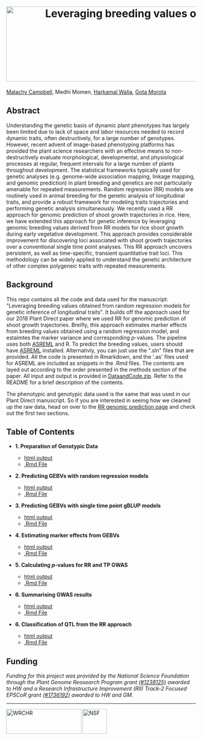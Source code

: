 <h1 align="center">
  <img alt=" Leveraging breeding values obtained from random regression models for genetic inference of longitudinal traits" width = "1711.846" height = "200" src = Title.svg>
</h1>

[Malachy Campbell](https://malachycampbell.github.io/), Medhi Momen, [Harkamal Walia](http://cropstressgenomics.org/), [Gota Morota](http://morotalab.org/)

## Abstract
Understanding the genetic basis of dynamic plant phenotypes has largely been limited due to lack of space and labor resources needed to record dynamic traits, often destructively, for a large number of genotypes. However, recent advent of image-based phenotyping platforms has provided the plant science researchers with an effective means to non-destructively evaluate morphological, developmental, and physiological processes at regular, frequent intervals for a large number of plants throughout development. The statistical frameworks typically used for genetic analyses (e.g. genome-wide association mapping, linkage mapping, and genomic prediction) in plant breeding and genetics are not particularly amenable for repeated measurements. Random regression (RR) models are routinely used in animal breeding for the genetic analysis of longitudinal traits, and provide a robust framework for  modeling traits trajectories and performing genetic analysis simultaneously. We recently used a RR approach for genomic prediction of shoot growth trajectories in rice. Here, we have extended this approach for genetic inference by leveraging genomic breeding values derived from RR models for rice shoot growth during early vegetative development. This approach provides considerable improvement for discovering loci associated with shoot growth trajectories over a conventional single time point analyses. This RR approach uncovers persistent, as well as time-specific, transient quantitative trait loci. This methodology can be widely applied to understand the genetic architecture of other complex polygeneic traits with repeated measurements.

## Background
This repo contains all the code and data used for the manuscript: "Leveraging breeding values obtained from random regression models for genetic inference of longitudinal traits". It builds off the approach used for our 2018 Plant Direct paper where we used RR for genomic prediction of shoot growth trajectories. Breifly, this approach estimates marker effects from breeding values obtained using a random regression model, and estaimtes the marker variance and corresponding *p*-values. The pipeline uses both [ASREML](https://www.vsni.co.uk/downloads/asreml/) and R. To predict the breeding values, users should have [ASREML](https://www.vsni.co.uk/downloads/asreml/) installed. Alternativly, you can just use the ".sln" files that are provided. All the code is presented in Rmarkdown, and the '.as' files used for ASREML are included as snippets in the .Rmd files. The contents are layed out according to the order presented in the methods section of the paper. All input and output is provided in [DataandCode.zip](DataandCode.zip). Refer to the README for a brief description of the contents.  

The phenotypic and genotypic data used is the same that was used in our Plant Direct manuscript. So if you are interested in seeing how we cleaned up the raw data, head on over to the [RR genomic prediction page](https://github.com/malachycampbell/Utilizing-random-regression-models-for-genomic-prediction-of-a-longitudinal-trait-derived-from-HTP) and check out the first two sections.

## Table of Contents 
* **1. Preparation of Genotypic Data**
  - [html output](https://rawgit.com/malachycampbell/Leveraging-RR-GEBVs-for-genomic-inference-of-longitudinal-traits/master/HTMLoutput/1.GenotypicData.html)
  - [.Rmd File](https://rawgit.com/malachycampbell/Leveraging-RR-GEBVs-for-genomic-inference-of-longitudinal-traits/master/Rmarkdownfiles/1.GenotypicData.Rmd)
  
* **2. Predicting GEBVs with random regression models**
  - [html output](https://rawgit.com/malachycampbell/Leveraging-RR-GEBVs-for-genomic-inference-of-longitudinal-traits/master/HTMLoutput/2.GEBVs_RR.html)
  - [.Rmd File](https://rawgit.com/malachycampbell/Leveraging-RR-GEBVs-for-genomic-inference-of-longitudinal-traits/master/Rmarkdownfiles/2.GEBVs_RR.Rmd)
  
* **3. Predicting GEBVs with single time point gBLUP models**
  - [html output](https://rawgit.com/malachycampbell/Leveraging-RR-GEBVs-for-genomic-inference-of-longitudinal-traits/master/HTMLoutput/3.GEBVs_TP.html)
  - [.Rmd File](https://rawgit.com/malachycampbell/Leveraging-RR-GEBVs-for-genomic-inference-of-longitudinal-traits/master/Rmarkdownfiles/3.GEBVs_TP.Rmd)
  
* **4. Estimating marker effects from GEBVs**
  - [html output](https://rawgit.com/malachycampbell/Leveraging-RR-GEBVs-for-genomic-inference-of-longitudinal-traits/master/HTMLoutput/4.BetasFromGEBVs.html)
  - [.Rmd File](https://rawgit.com/malachycampbell/Leveraging-RR-GEBVs-for-genomic-inference-of-longitudinal-traits/master/Rmarkdownfiles/4.BetasFromGEBVs.Rmd)
 
* **5. Calculating *p*-values for RR and TP GWAS**
  - [html output](https://rawgit.com/malachycampbell/Leveraging-RR-GEBVs-for-genomic-inference-of-longitudinal-traits/master/HTMLoutput/5.CalculatingPvaluesForGWAS.html)
  - [.Rmd File](https://rawgit.com/malachycampbell/Leveraging-RR-GEBVs-for-genomic-inference-of-longitudinal-traits/master/Rmarkdownfiles/5.CalculatingPvaluesForGWAS.Rmd)
  
* **6. Summarising GWAS results**
  - [html output](https://rawgit.com/malachycampbell/Leveraging-RR-GEBVs-for-genomic-inference-of-longitudinal-traits/master/HTMLoutput/6.SummariseGWASResults.html)
  - [.Rmd File](https://rawgit.com/malachycampbell/Leveraging-RR-GEBVs-for-genomic-inference-of-longitudinal-traits/master/Rmarkdownfiles/6.SummariseGWASResults.Rmd)
  
* **6. Classification of QTL from the RR approach**
  - [html output](https://rawgit.com/malachycampbell/Leveraging-RR-GEBVs-for-genomic-inference-of-longitudinal-traits/master/HTMLoutput/7.ClassificationOfQTL.html)
  - [.Rmd File](https://rawgit.com/malachycampbell/Leveraging-RR-GEBVs-for-genomic-inference-of-longitudinal-traits/master/Rmarkdownfiles/7.ClassificationOfQTL.Rmd)
  
 ## Funding
*Funding for this project was provided by the National Science Foundation through the Plant Genome Reasearch Program grant [(#1238125)](https://www.nsf.gov/awardsearch/showAward?AWD_ID=1238125) awarded to HW and a Research Infrastructure Improvement (RII) Track-2 Focused EPSCoR grant [(#1736192)](https://www.nsf.gov/awardsearch/showAward?AWD_ID=1736192) awarded to HW and GM.*

---

<img align = "left" alt="WRCHR" src = http://malachycampbell.github.io/images/WRCHR.png width = "200" height = "65.43491">
<img align = "left" alt="NSF" src = http://malachycampbell.github.io/images/nsf_logo.png width = "65.43491" height = "65.43491"/>
